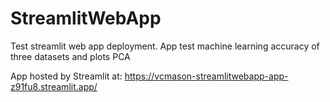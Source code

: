 # StreamlitWebApp
Test streamlit web app deployment. App test machine learning accuracy of three datasets and plots PCA

App hosted by Streamlit at:
https://vcmason-streamlitwebapp-app-z91fu8.streamlit.app/
